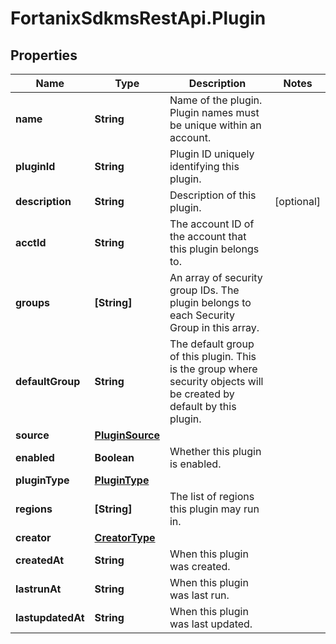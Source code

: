 # FortanixSdkmsRestApi.Plugin

## Properties
Name | Type | Description | Notes
------------ | ------------- | ------------- | -------------
**name** | **String** | Name of the plugin. Plugin names must be unique within an account. | 
**pluginId** | **String** | Plugin ID uniquely identifying this plugin. | 
**description** | **String** | Description of this plugin. | [optional] 
**acctId** | **String** | The account ID of the account that this plugin belongs to. | 
**groups** | **[String]** | An array of security group IDs. The plugin belongs to each Security Group in this array. | 
**defaultGroup** | **String** | The default group of this plugin. This is the group where security objects will be created by default by this plugin. | 
**source** | [**PluginSource**](PluginSource.md) |  | 
**enabled** | **Boolean** | Whether this plugin is enabled. | 
**pluginType** | [**PluginType**](PluginType.md) |  | 
**regions** | **[String]** | The list of regions this plugin may run in. | 
**creator** | [**CreatorType**](CreatorType.md) |  | 
**createdAt** | **String** | When this plugin was created. | 
**lastrunAt** | **String** | When this plugin was last run. | 
**lastupdatedAt** | **String** | When this plugin was last updated. | 


